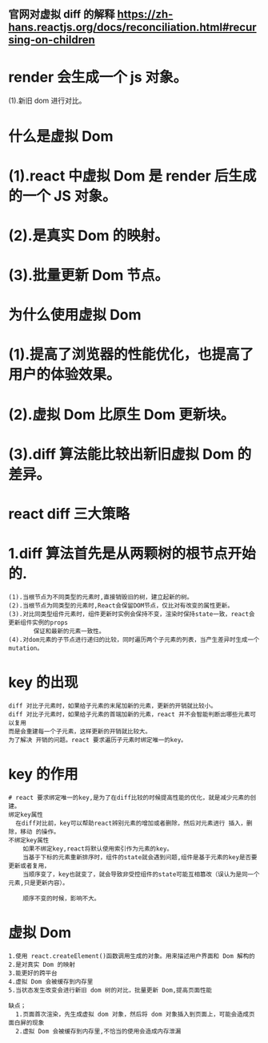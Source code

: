 ## 官网对虚拟 diff 的解释 https://zh-hans.reactjs.org/docs/reconciliation.html#recursing-on-children

# render 会生成一个 js 对象。

(1).新旧 dom 进行对比。

# 什么是虚拟 Dom

  # (1).react 中虚拟 Dom 是 render 后生成的一个 JS 对象。
  # (2).是真实 Dom 的映射。
  # (3).批量更新 Dom 节点。
  # 为什么使用虚拟 Dom
  # (1).提高了浏览器的性能优化，也提高了用户的体验效果。
  # (2).虚拟 Dom 比原生 Dom 更新块。
  # (3).diff 算法能比较出新旧虚拟 Dom 的差异。
  # react diff 三大策略

  <!--  # (1).策略一 虚拟DOM树分层比较 
            1.同层节点进行比较，忽略Dom节点跨层级的移动操作。
            2.同一父节点下的所有子节点，当发现子节点不存在了，
              则该节点及其子节点会被完全删除掉，不会用于进一步的比较。
            3.当一个节点及其子节点移动到另一个节点下，就会直接销毁这个节点，
              并会重新创建子树，然后挂到目标节点上。
        
        # (2).策略二 组件间的比较 
            1.如果是同一个组件类型，就按照三大原则进行比较。
            2.如果不是同一类型的组件，就会替换整个组件下的所有子节点。
          
        # (3).策略三 元素间的比较 
            1.当节点处于同一层的时候，react提供了三种节点操作的方法 插入，删除，移动
            2.根据key的值进行操作。
 -->

# 1.diff 算法首先是从两颗树的根节点开始的.
    (1).当根节点为不同类型的元素时,直接销毁旧的树，建立起新的树。
    (2).当根节点为同类型的元素时,React会保留DOM节点，仅比对有改变的属性更新。
    (3).对比同类型组件元素时，组件更新时实例会保持不变，渲染时保持state一致，react会更新组件实例的props
           保证和最新的元素一致性。
    (4).对dom元素的子节点进行递归的比较，同时遍历两个子元素的列表，当产生差异时生成一个 mutation。

# key 的出现
    diff 对比子元素时，如果给子元素的末尾加新的元素，更新的开销就比较小。
    diff 对比子元素时，如果给子元素的首端加新的元素，react 并不会智能判断出哪些元素可以复用
    而是会重建每一个子元素，这样更新的开销就比较大。
    为了解决 开销的问题。react 要求遍历子元素时绑定唯一的key。

# key 的作用
    # react 要求绑定唯一的key,是为了在diff比较的时候提高性能的优化，就是减少元素的创建。
    绑定key属性
      在diff对比前，key可以帮助react辨别元素的增加或者删除，然后对元素进行 插入，删除，移动 的操作。
    不绑定key属性
        如果不绑定key,react将默认使用索引作为元素的key。
        当基于下标的元素重新排序时，组件的state就会遇到问题,组件是基于元素的key是否要更新或者复用，
        当顺序变了，key也就变了，就会导致非受控组件的state可能互相篡改（误认为是同一个元素,只是更新内容）。

        顺序不变的时候，影响不大。

# 虚拟 Dom
    1.使用 react.createElement()函数调用生成的对象。用来描述用户界面和 Dom 解构的 
    2.是对真实 Dom 的映射 
    3.能更好的跨平台 
    4.虚拟 Dom 会被缓存到内存里 
    5.当状态发生改变会进行新旧 dom 树的对比，批量更新 Dom,提高页面性能

    缺点； 
      1.页面首次渲染，先生成虚拟 dom 对象，然后将 dom 对象插入到页面上，可能会造成页面白屏的现象 
      2.虚拟 Dom 会被缓存到内存里,不恰当的使用会造成内存泄漏
